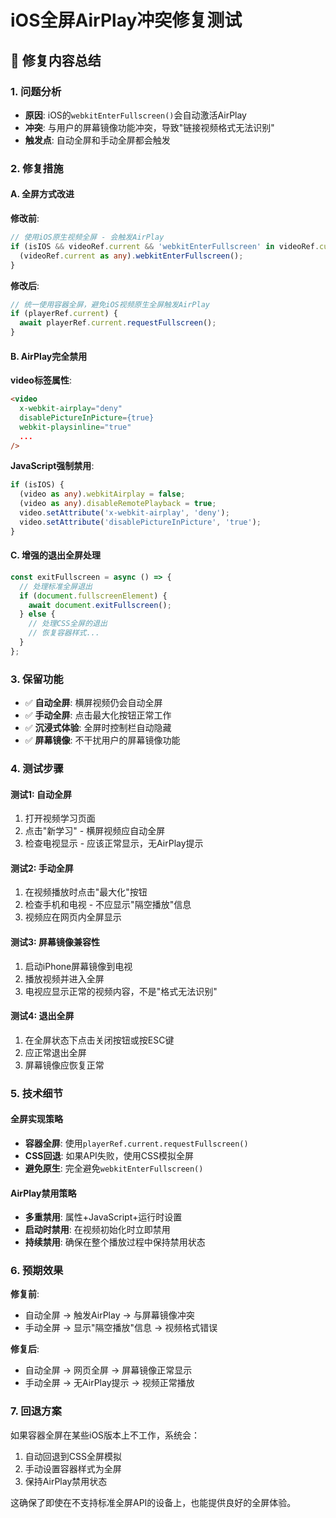 # iOS全屏AirPlay冲突修复测试

## 🔧 修复内容总结

### 1. 问题分析
- **原因**: iOS的`webkitEnterFullscreen()`会自动激活AirPlay
- **冲突**: 与用户的屏幕镜像功能冲突，导致"链接视频格式无法识别"
- **触发点**: 自动全屏和手动全屏都会触发

### 2. 修复措施

#### A. 全屏方式改进
**修改前**:
```typescript
// 使用iOS原生视频全屏 - 会触发AirPlay
if (isIOS && videoRef.current && 'webkitEnterFullscreen' in videoRef.current) {
  (videoRef.current as any).webkitEnterFullscreen();
}
```

**修改后**:
```typescript
// 统一使用容器全屏，避免iOS视频原生全屏触发AirPlay
if (playerRef.current) {
  await playerRef.current.requestFullscreen();
}
```

#### B. AirPlay完全禁用
**video标签属性**:
```html
<video 
  x-webkit-airplay="deny"
  disablePictureInPicture={true}
  webkit-playsinline="true"
  ...
/>
```

**JavaScript强制禁用**:
```typescript
if (isIOS) {
  (video as any).webkitAirplay = false;
  (video as any).disableRemotePlayback = true;
  video.setAttribute('x-webkit-airplay', 'deny');
  video.setAttribute('disablePictureInPicture', 'true');
}
```

#### C. 增强的退出全屏处理
```typescript
const exitFullscreen = async () => {
  // 处理标准全屏退出
  if (document.fullscreenElement) {
    await document.exitFullscreen();
  } else {
    // 处理CSS全屏的退出
    // 恢复容器样式...
  }
};
```

### 3. 保留功能
- ✅ **自动全屏**: 横屏视频仍会自动全屏
- ✅ **手动全屏**: 点击最大化按钮正常工作
- ✅ **沉浸式体验**: 全屏时控制栏自动隐藏
- ✅ **屏幕镜像**: 不干扰用户的屏幕镜像功能

### 4. 测试步骤

#### 测试1: 自动全屏
1. 打开视频学习页面
2. 点击"新学习" - 横屏视频应自动全屏
3. 检查电视显示 - 应该正常显示，无AirPlay提示

#### 测试2: 手动全屏
1. 在视频播放时点击"最大化"按钮
2. 检查手机和电视 - 不应显示"隔空播放"信息
3. 视频应在网页内全屏显示

#### 测试3: 屏幕镜像兼容性
1. 启动iPhone屏幕镜像到电视
2. 播放视频并进入全屏
3. 电视应显示正常的视频内容，不是"格式无法识别"

#### 测试4: 退出全屏
1. 在全屏状态下点击关闭按钮或按ESC键
2. 应正常退出全屏
3. 屏幕镜像应恢复正常

### 5. 技术细节

#### 全屏实现策略
- **容器全屏**: 使用`playerRef.current.requestFullscreen()`
- **CSS回退**: 如果API失败，使用CSS模拟全屏
- **避免原生**: 完全避免`webkitEnterFullscreen()`

#### AirPlay禁用策略
- **多重禁用**: 属性+JavaScript+运行时设置
- **启动时禁用**: 在视频初始化时立即禁用
- **持续禁用**: 确保在整个播放过程中保持禁用状态

### 6. 预期效果

**修复前**:
- 自动全屏 → 触发AirPlay → 与屏幕镜像冲突
- 手动全屏 → 显示"隔空播放"信息 → 视频格式错误

**修复后**:
- 自动全屏 → 网页全屏 → 屏幕镜像正常显示
- 手动全屏 → 无AirPlay提示 → 视频正常播放

### 7. 回退方案

如果容器全屏在某些iOS版本上不工作，系统会：
1. 自动回退到CSS全屏模拟
2. 手动设置容器样式为全屏
3. 保持AirPlay禁用状态

这确保了即使在不支持标准全屏API的设备上，也能提供良好的全屏体验。
